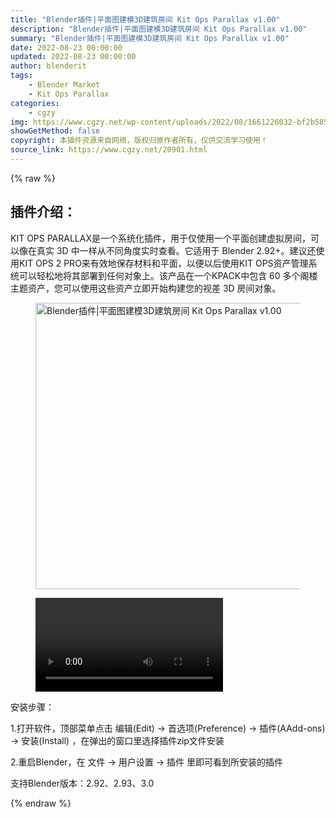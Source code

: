 ```yaml
---
title: "Blender插件|平面图建模3D建筑房间 Kit Ops Parallax v1.00"
description: "Blender插件|平面图建模3D建筑房间 Kit Ops Parallax v1.00"
summary: "Blender插件|平面图建模3D建筑房间 Kit Ops Parallax v1.00"
date: 2022-08-23 00:00:00
updated: 2022-08-23 00:00:00
author: blenderit
tags: 
    - Blender Market
    - Kit Ops Parallax
categories:
    - cgzy
img: https://www.cgzy.net/wp-content/uploads/2022/08/1661226032-bf2b585aaeb7a04.jpg
showGetMethod: false
copyright: 本插件资源来自网络，版权归原作者所有，仅供交流学习使用！
source_link: https://www.cgzy.net/20901.html
---
```


{% raw %}
<div class="wp-block-pandastudio-title"><div class="title_style_01"><h2 id="h2-0">插件介绍：</h2></div></div><p class="is-style-text-indent-2em">KIT OPS PARALLAX是一个系统化插件，用于仅使用一个平面创建虚拟房间，可以像在真实 3D 中一样从不同角度实时查看。它适用于 Blender 2.92+。建议还使用KIT OPS 2 PRO来有效地保存材料和平面，以便以后使用KIT OPS资产管理系统可以轻松地将其部署到任何对象上。该产品在一个KPACK中包含 60 多个阁楼主题资产，您可以使用这些资产立即开始构建您的视差 3D 房间对象。</p><div class="wp-block-image is-style-border-round-and-with-shadow"><figure class="aligncenter size-full"><img fetchpriority="high" decoding="async" width="512" height="458" src="https://www.cgzy.net/wp-content/uploads/2022/08/1661226032-bf2b585aaeb7a04.jpg" class="wp-image-20902" title="Blender插件|平面图建模3D建筑房间 Kit Ops Parallax v1.00" alt="Blender插件|平面图建模3D建筑房间 Kit Ops Parallax v1.00"></figure></div><figure class="wp-block-video aligncenter"><video controls src="https://cloud.video.taobao.com/play/u/717183932/p/1/e/6/t/1/373759813807.mp4"></video></figure><div class="wp-block-pandastudio-title"><div class="title_style_01"><p>安装步骤：</p></div></div><p>1.打开软件，顶部菜单点击 编辑(Edit) → 首选项(Preference) → 插件(AAdd-ons) → 安装(Install) ，在弹出的窗口里选择插件zip文件安装</p><p>2.重启Blender，在 文件 → 用户设置 → 插件 里即可看到所安装的插件</p><div class="wp-block-pandastudio-tips"><div class="tip success "><p>支持Blender版本：2.92、2.93、3.0</p>
</div></div>
<div style="display: none">cgzy</div>
{% endraw %}